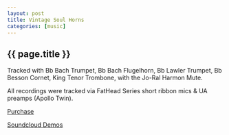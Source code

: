 ```yaml
---
layout: post
title: Vintage Soul Horns
categories: [music]
---
```


## {{ page.title }}

Tracked with Bb Bach Trumpet, Bb Bach Flugelhorn, Bb Lawler Trumpet, Bb Besson Cornet, King Tenor Trombone, with the Jo-Ral Harmon Mute.

All recordings were tracked via FatHead Series short ribbon mics & UA preamps (Apollo Twin).

[Purchase](https://www.msxaudio.com/collections/new-releases/products/vintage-soul-horns)

[Soundcloud Demos](https://soundcloud.com/msxiisound/sets/the-vintage-soul-horns-demos)
